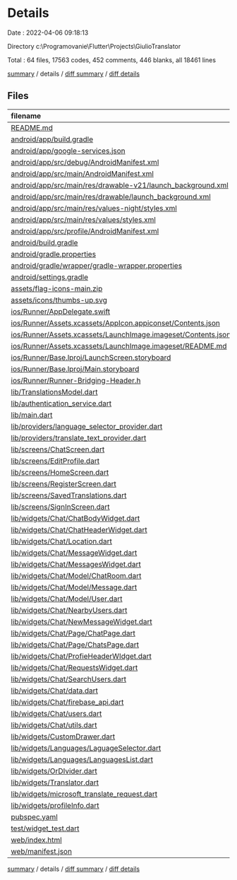 # Details

Date : 2022-04-06 09:18:13

Directory c:\Programovanie\Flutter\Projects\GiulioTranslator

Total : 64 files,  17563 codes, 452 comments, 446 blanks, all 18461 lines

[summary](results.md) / details / [diff summary](diff.md) / [diff details](diff-details.md)

## Files
| filename | language | code | comment | blank | total |
| :--- | :--- | ---: | ---: | ---: | ---: |
| [README.md](/README.md) | Markdown | 10 | 0 | 7 | 17 |
| [android/app/build.gradle](/android/app/build.gradle) | Groovy | 67 | 3 | 15 | 85 |
| [android/app/google-services.json](/android/app/google-services.json) | JSON | 55 | 0 | 0 | 55 |
| [android/app/src/debug/AndroidManifest.xml](/android/app/src/debug/AndroidManifest.xml) | XML | 4 | 3 | 1 | 8 |
| [android/app/src/main/AndroidManifest.xml](/android/app/src/main/AndroidManifest.xml) | XML | 40 | 11 | 5 | 56 |
| [android/app/src/main/res/drawable-v21/launch_background.xml](/android/app/src/main/res/drawable-v21/launch_background.xml) | XML | 9 | 2 | 2 | 13 |
| [android/app/src/main/res/drawable/launch_background.xml](/android/app/src/main/res/drawable/launch_background.xml) | XML | 9 | 2 | 2 | 13 |
| [android/app/src/main/res/values-night/styles.xml](/android/app/src/main/res/values-night/styles.xml) | XML | 9 | 9 | 1 | 19 |
| [android/app/src/main/res/values/styles.xml](/android/app/src/main/res/values/styles.xml) | XML | 9 | 9 | 1 | 19 |
| [android/app/src/profile/AndroidManifest.xml](/android/app/src/profile/AndroidManifest.xml) | XML | 4 | 3 | 1 | 8 |
| [android/build.gradle](/android/build.gradle) | Groovy | 28 | 0 | 5 | 33 |
| [android/gradle.properties](/android/gradle.properties) | Properties | 4 | 0 | 1 | 5 |
| [android/gradle/wrapper/gradle-wrapper.properties](/android/gradle/wrapper/gradle-wrapper.properties) | Properties | 5 | 1 | 1 | 7 |
| [android/settings.gradle](/android/settings.gradle) | Groovy | 8 | 0 | 4 | 12 |
| [assets/flag-icons-main.zip](/assets/flag-icons-main.zip) | Zip | 12,527 | 0 | 55 | 12,582 |
| [assets/icons/thumbs-up.svg](/assets/icons/thumbs-up.svg) | XML | 5 | 0 | 1 | 6 |
| [ios/Runner/AppDelegate.swift](/ios/Runner/AppDelegate.swift) | Swift | 12 | 0 | 2 | 14 |
| [ios/Runner/Assets.xcassets/AppIcon.appiconset/Contents.json](/ios/Runner/Assets.xcassets/AppIcon.appiconset/Contents.json) | JSON | 122 | 0 | 1 | 123 |
| [ios/Runner/Assets.xcassets/LaunchImage.imageset/Contents.json](/ios/Runner/Assets.xcassets/LaunchImage.imageset/Contents.json) | JSON | 23 | 0 | 1 | 24 |
| [ios/Runner/Assets.xcassets/LaunchImage.imageset/README.md](/ios/Runner/Assets.xcassets/LaunchImage.imageset/README.md) | Markdown | 3 | 0 | 2 | 5 |
| [ios/Runner/Base.lproj/LaunchScreen.storyboard](/ios/Runner/Base.lproj/LaunchScreen.storyboard) | XML | 36 | 1 | 1 | 38 |
| [ios/Runner/Base.lproj/Main.storyboard](/ios/Runner/Base.lproj/Main.storyboard) | XML | 25 | 1 | 1 | 27 |
| [ios/Runner/Runner-Bridging-Header.h](/ios/Runner/Runner-Bridging-Header.h) | C++ | 1 | 0 | 1 | 2 |
| [lib/TranslationsModel.dart](/lib/TranslationsModel.dart) | Dart | 37 | 0 | 7 | 44 |
| [lib/authentication_service.dart](/lib/authentication_service.dart) | Dart | 166 | 2 | 11 | 179 |
| [lib/main.dart](/lib/main.dart) | Dart | 77 | 1 | 10 | 88 |
| [lib/providers/language_selector_provider.dart](/lib/providers/language_selector_provider.dart) | Dart | 75 | 0 | 24 | 99 |
| [lib/providers/translate_text_provider.dart](/lib/providers/translate_text_provider.dart) | Dart | 59 | 1 | 12 | 72 |
| [lib/screens/ChatScreen.dart](/lib/screens/ChatScreen.dart) | Dart | 78 | 84 | 5 | 167 |
| [lib/screens/EditProfile.dart](/lib/screens/EditProfile.dart) | Dart | 240 | 1 | 9 | 250 |
| [lib/screens/HomeScreen.dart](/lib/screens/HomeScreen.dart) | Dart | 70 | 35 | 6 | 111 |
| [lib/screens/RegisterScreen.dart](/lib/screens/RegisterScreen.dart) | Dart | 400 | 6 | 12 | 418 |
| [lib/screens/SavedTranslations.dart](/lib/screens/SavedTranslations.dart) | Dart | 115 | 4 | 7 | 126 |
| [lib/screens/SignInScreen.dart](/lib/screens/SignInScreen.dart) | Dart | 231 | 1 | 10 | 242 |
| [lib/widgets/Chat/ChatBodyWidget.dart](/lib/widgets/Chat/ChatBodyWidget.dart) | Dart | 112 | 33 | 9 | 154 |
| [lib/widgets/Chat/ChatHeaderWidget.dart](/lib/widgets/Chat/ChatHeaderWidget.dart) | Dart | 158 | 0 | 6 | 164 |
| [lib/widgets/Chat/Location.dart](/lib/widgets/Chat/Location.dart) | Dart | 0 | 0 | 2 | 2 |
| [lib/widgets/Chat/MessageWidget.dart](/lib/widgets/Chat/MessageWidget.dart) | Dart | 57 | 0 | 7 | 64 |
| [lib/widgets/Chat/MessagesWidget.dart](/lib/widgets/Chat/MessagesWidget.dart) | Dart | 48 | 0 | 8 | 56 |
| [lib/widgets/Chat/Model/ChatRoom.dart](/lib/widgets/Chat/Model/ChatRoom.dart) | Dart | 28 | 0 | 6 | 34 |
| [lib/widgets/Chat/Model/Message.dart](/lib/widgets/Chat/Model/Message.dart) | Dart | 33 | 0 | 7 | 40 |
| [lib/widgets/Chat/Model/User.dart](/lib/widgets/Chat/Model/User.dart) | Dart | 64 | 0 | 8 | 72 |
| [lib/widgets/Chat/NearbyUsers.dart](/lib/widgets/Chat/NearbyUsers.dart) | Dart | 160 | 2 | 13 | 175 |
| [lib/widgets/Chat/NewMessageWidget.dart](/lib/widgets/Chat/NewMessageWidget.dart) | Dart | 147 | 0 | 13 | 160 |
| [lib/widgets/Chat/Page/ChatPage.dart](/lib/widgets/Chat/Page/ChatPage.dart) | Dart | 55 | 0 | 5 | 60 |
| [lib/widgets/Chat/Page/ChatsPage.dart](/lib/widgets/Chat/Page/ChatsPage.dart) | Dart | 51 | 1 | 4 | 56 |
| [lib/widgets/Chat/ProfieHeaderWIdget.dart](/lib/widgets/Chat/ProfieHeaderWIdget.dart) | Dart | 50 | 0 | 4 | 54 |
| [lib/widgets/Chat/RequestsWidget.dart](/lib/widgets/Chat/RequestsWidget.dart) | Dart | 116 | 4 | 7 | 127 |
| [lib/widgets/Chat/SearchUsers.dart](/lib/widgets/Chat/SearchUsers.dart) | Dart | 138 | 22 | 11 | 171 |
| [lib/widgets/Chat/data.dart](/lib/widgets/Chat/data.dart) | Dart | 12 | 0 | 4 | 16 |
| [lib/widgets/Chat/firebase_api.dart](/lib/widgets/Chat/firebase_api.dart) | Dart | 76 | 7 | 14 | 97 |
| [lib/widgets/Chat/users.dart](/lib/widgets/Chat/users.dart) | Dart | 0 | 71 | 2 | 73 |
| [lib/widgets/Chat/utils.dart](/lib/widgets/Chat/utils.dart) | Dart | 21 | 0 | 8 | 29 |
| [lib/widgets/CustomDrawer.dart](/lib/widgets/CustomDrawer.dart) | Dart | 99 | 50 | 4 | 153 |
| [lib/widgets/Languages/LaguageSelector.dart](/lib/widgets/Languages/LaguageSelector.dart) | Dart | 369 | 4 | 16 | 389 |
| [lib/widgets/Languages/LanguagesList.dart](/lib/widgets/Languages/LanguagesList.dart) | Dart | 637 | 0 | 1 | 638 |
| [lib/widgets/OrDIvider.dart](/lib/widgets/OrDIvider.dart) | Dart | 39 | 0 | 4 | 43 |
| [lib/widgets/Translator.dart](/lib/widgets/Translator.dart) | Dart | 313 | 2 | 16 | 331 |
| [lib/widgets/microsoft_translate_request.dart](/lib/widgets/microsoft_translate_request.dart) | Dart | 0 | 22 | 4 | 26 |
| [lib/widgets/profileInfo.dart](/lib/widgets/profileInfo.dart) | Dart | 130 | 1 | 9 | 140 |
| [pubspec.yaml](/pubspec.yaml) | YAML | 38 | 38 | 22 | 98 |
| [test/widget_test.dart](/test/widget_test.dart) | Dart | 0 | 0 | 2 | 2 |
| [web/index.html](/web/index.html) | HTML | 26 | 15 | 5 | 46 |
| [web/manifest.json](/web/manifest.json) | JSON | 23 | 0 | 1 | 24 |

[summary](results.md) / details / [diff summary](diff.md) / [diff details](diff-details.md)